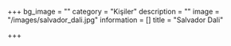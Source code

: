 +++
bg_image = ""
category = "Kişiler"
description = ""
image = "/images/salvador_dali.jpg"
information = []
title = "Salvador Dali"

+++
